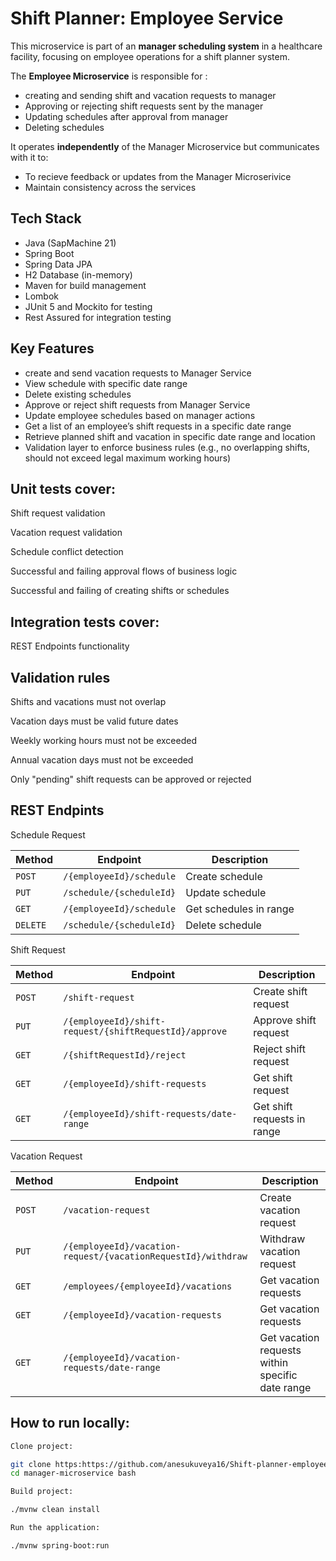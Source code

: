 # Shift Planner: Employee Service

This microservice is part of an **manager scheduling system** in a healthcare facility, focusing on employee operations for a shift planner system.

The **Employee Microservice** is responsible for :

- creating and sending shift and vacation requests to manager 
- Approving or rejecting shift requests sent by the manager
- Updating schedules after approval from manager
- Deleting schedules

It operates **independently** of the Manager Microservice but communicates with it to:

- To recieve feedback or updates from the Manager Microserivice
- Maintain consistency across the services

## Tech Stack

- Java (SapMachine 21)  
- Spring Boot
- Spring Data JPA
- H2 Database (in-memory)  
- Maven for build management
- Lombok  
- JUnit 5 and Mockito for testing  
- Rest Assured for integration testing  

##  Key Features

- create and send vacation requests to Manager Service
- View schedule with specific date range  
- Delete existing schedules 
- Approve or reject shift requests from Manager Service
- Update employee schedules based on manager actions  
- Get a list of an employee’s shift requests in a specific date range  
- Retrieve planned shift and vacation in specific date range and location  
- Validation layer to enforce business rules (e.g., no overlapping shifts, should not exceed legal maximum working hours)  

##  Unit tests cover:

Shift request validation

Vacation request validation

Schedule conflict detection

Successful and failing approval flows of business logic

Successful and failing of creating shifts or schedules


##  Integration tests cover:

REST Endpoints functionality


##  Validation rules

Shifts and vacations must not overlap

Vacation days must be valid future dates

Weekly working hours must not be exceeded

Annual vacation days must not be exceeded

Only "pending" shift requests can be approved or rejected


##  REST Endpints

Schedule Request

| Method | Endpoint                                     | Description            |
| --------| ------------------------------------------- | ----------------------- |
| `POST`  | `/{employeeId}/schedule`                    | Create schedule         |
| `PUT`   | `/schedule/{scheduleId}`                    | Update schedule         |
| `GET`   | `/{employeeId}/schedule`                    | Get schedules in range  
| `DELETE`| `/schedule/{scheduleId}`                    | Delete schedule         |


Shift Request

| Method | Endpoint                                                    | Description             |
| ------ | ----------------------------------------------------------- | ----------------------- |
| `POST`  | `/shift-request`                                           | Create shift request    |
| `PUT`  | `/{employeeId}/shift-request/{shiftRequestId}/approve`      | Approve shift request   |
| `GET`  | `/{shiftRequestId}/reject`                                  | Reject shift request    |
| `GET`  | `/{employeeId}/shift-requests`                              | Get shift request  |
| `GET`  | `/{employeeId}/shift-requests/date-range`                   | Get shift requests in range  |


Vacation Request

| Method | Endpoint                                                      | Description              |
| ------ | ---------------------------------------------------------     | -----------------------  |
| `POST`  | `/vacation-request`                                          | Create vacation request  |
| `PUT`  | `/{employeeId}/vacation-request/{vacationRequestId}/withdraw` | Withdraw vacation request  |
| `GET`  | `/employees/{employeeId}/vacations`                           | Get vacation requests    |
| `GET`  | `/{employeeId}/vacation-requests`                             | Get vacation requests    |
| `GET`  | `/{employeeId}/vacation-requests/date-range`                  | Get vacation requests within specific date range  |

## How to run locally:
```bash
Clone project:

git clone https:https://github.com/anesukuveya16/Shift-planner-employee-service
cd manager-microservice bash

Build project:

./mvnw clean install 

Run the application:

./mvnw spring-boot:run

